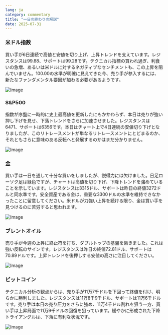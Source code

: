 ```yaml
---
lang: ja
category: commentary
title: "一日の終わりの解説"
date: 2025-07-31
---
```


### 米ドル指数

買い手が6日連続で高値と安値を切り上げ、上昇トレンドを支えています。レジスタンスは99.88、サポートは99.28です。テクニカル指標の買われ過ぎ、利食いの急増、あるいは米ドルに対するネガティブなセンチメントも、この上昇を阻んでいません。100.00の水準が明確に見えてきた今、売り手が参入するには、新たなファンダメンタル要因が加わる必要があるようです。

![Image](https://markleighedu.github.io/img/Jul-2025/31-Jul-2025/usdindex.jpg)

### S&P500

指数が序盤に一時的に史上最高値を更新したにもかかわらず、本日は売りが強い押し下げを見せ、下落トレンドをさらに加速させました。レジスタンスは6471、サポートは6356です。本日はチャート上で4日連続の安値切り下げとなりましたが、このリトレースメントが単なるリトレースメントにとどまるのか、それともさらに意味のある反転へと発展するのかはまだ分かりません。

![Image](https://markleighedu.github.io/img/Jul-2025/31-Jul-2025/sp500.jpg)

### 金

買い手は一日を通して十分な買いをしましたが、説得力には欠けました。日足ローソク足は緑色ですが、チャートは高値を切り下げ、下降トレンドを強めていることを示しています。レジスタンスは3315ドル、サポートは昨日の終値3272ドルと同水準です。安全資産である金は、重要な3300ドルの水準を維持できなかったことに留意してください。米ドルが力強い上昇を続ける限り、金は買い手を見つけるのに苦労すると思われます。

![Image](https://markleighedu.github.io/img/Jul-2025/31-Jul-2025/gold.jpg)

### ブレントオイル

売り手が今週の上昇に終止符を打ち、ダブルトップの基盤を築きました。これは強い反転のサインです。レジスタンスは昨日の終値72.81ドル、サポートは70.89ドルです。上昇トレンドを後押しする安値の高さに注目してください。

![Image](https://markleighedu.github.io/img/Jul-2025/31-Jul-2025/brentoil.jpg)

### ビットコイン

テクニカル分析の観点からは、売り手が11万7千ドルを下回って終値を付け、明らかに勝利しました。レジスタンスは11万8千9千ドル、サポートは11万6千ドルです。売り手は本日の売り圧力をさらに強め、11万4千ドル割れを狙う一方、買い手は上昇局面で11万9千ドルの回復を狙っています。緩やかに形成された下降トライアングルは、下落に有利な状況です。

![Image](https://markleighedu.github.io/img/Jul-2025/31-Jul-2025/bitcoin.jpg)

